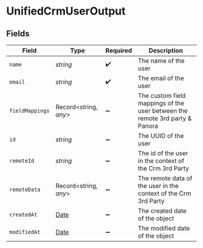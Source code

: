 # UnifiedCrmUserOutput


## Fields

| Field                                                                                         | Type                                                                                          | Required                                                                                      | Description                                                                                   |
| --------------------------------------------------------------------------------------------- | --------------------------------------------------------------------------------------------- | --------------------------------------------------------------------------------------------- | --------------------------------------------------------------------------------------------- |
| `name`                                                                                        | *string*                                                                                      | :heavy_check_mark:                                                                            | The name of the user                                                                          |
| `email`                                                                                       | *string*                                                                                      | :heavy_check_mark:                                                                            | The email of the user                                                                         |
| `fieldMappings`                                                                               | Record<string, *any*>                                                                         | :heavy_minus_sign:                                                                            | The custom field mappings of the user between the remote 3rd party & Panora                   |
| `id`                                                                                          | *string*                                                                                      | :heavy_minus_sign:                                                                            | The UUID of the user                                                                          |
| `remoteId`                                                                                    | *string*                                                                                      | :heavy_minus_sign:                                                                            | The id of the user in the context of the Crm 3rd Party                                        |
| `remoteData`                                                                                  | Record<string, *any*>                                                                         | :heavy_minus_sign:                                                                            | The remote data of the user in the context of the Crm 3rd Party                               |
| `createdAt`                                                                                   | [Date](https://developer.mozilla.org/en-US/docs/Web/JavaScript/Reference/Global_Objects/Date) | :heavy_minus_sign:                                                                            | The created date of the object                                                                |
| `modifiedAt`                                                                                  | [Date](https://developer.mozilla.org/en-US/docs/Web/JavaScript/Reference/Global_Objects/Date) | :heavy_minus_sign:                                                                            | The modified date of the object                                                               |
